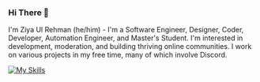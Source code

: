 ### Hi There 👋

I'm Ziya Ul Rehman (he/him) - I'm a Software Engineer, Designer, Coder, Developer, Automation Engineer, and Master's Student. I'm interested in development, moderation, and building thriving online communities. I work on various projects in my free time, many of which involve Discord.

[![My Skills](https://skillicons.dev/icons?i=js,python,c,cpp,java,html,CSS,Mongodb,figma,nodejs,react,npm,git,aws,atom,jquery,ai,github,vite,vscode,linux,kali,windows,mysql&perline=20)](https://skillicons.dev)
